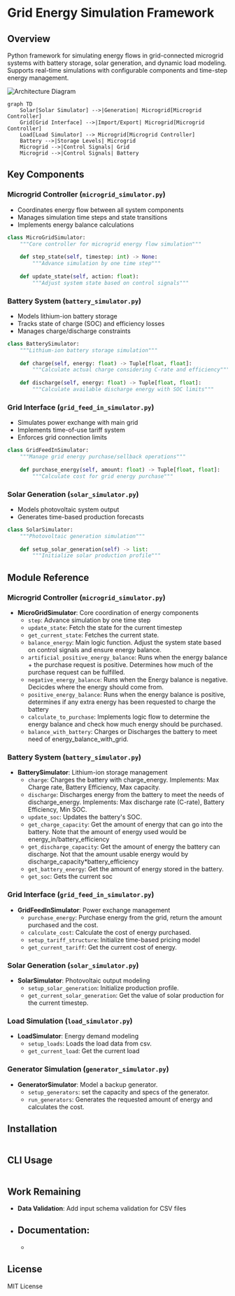 # Grid Energy Simulation Framework

## Overview
Python framework for simulating energy flows in grid-connected microgrid systems with battery storage, solar generation, and dynamic load modeling. Supports real-time simulations with configurable components and time-step energy management.

![Architecture Diagram](diagram.png)
```mermaid
graph TD
    Solar[Solar Simulator] -->|Generation| Microgrid[Microgrid Controller]
    Grid[Grid Interface] -->|Import/Export| Microgrid[Microgrid Controller]
    Load[Load Simulator] --> Microgrid[Microgrid Controller]
    Battery -->|Storage Levels| Microgrid
    Microgrid -->|Control Signals| Grid
    Microgrid -->|Control Signals| Battery
```

## Key Components

### Microgrid Controller (`microgrid_simulator.py`)
- Coordinates energy flow between all system components
- Manages simulation time steps and state transitions
- Implements energy balance calculations

```python
class MicroGridSimulator:
    """Core controller for microgrid energy flow simulation"""
    
    def step_state(self, timestep: int) -> None:
        """Advance simulation by one time step"""
        
    def update_state(self, action: float):
        """Adjust system state based on control signals"""
```

### Battery System (`battery_simulator.py`)
- Models lithium-ion battery storage
- Tracks state of charge (SOC) and efficiency losses
- Manages charge/discharge constraints

```python
class BatterySimulator:
    """Lithium-ion battery storage simulation"""
    
    def charge(self, energy: float) -> Tuple[float, float]:
        """Calculate actual charge considering C-rate and efficiency"""
        
    def discharge(self, energy: float) -> Tuple[float, float]:
        """Calculate available discharge energy with SOC limits"""
```

### Grid Interface (`grid_feed_in_simulator.py`)
- Simulates power exchange with main grid
- Implements time-of-use tariff system
- Enforces grid connection limits

```python
class GridFeedInSimulator:
    """Manage grid energy purchase/sellback operations"""
    
    def purchase_energy(self, amount: float) -> Tuple[float, float]:
        """Calculate cost for grid energy purchase"""
```

### Solar Generation (`solar_simulator.py`)
- Models photovoltaic system output
- Generates time-based production forecasts

```python
class SolarSimulator:
    """Photovoltaic generation simulation"""
    
    def setup_solar_generation(self) -> list:
        """Initialize solar production profile"""
```

## Module Reference

### Microgrid Controller (`microgrid_simulator.py`)
- **MicroGridSimulator**: Core coordination of energy components
  - `step`: Advance simulation by one time step
  - `update_state`: Fetch the state for the current timestep
  - `get_current_state`: Fetches the current state. 
  - `balance_energy`: Main logic function. Adjust the system state based on control signals and ensure energy balance. 
  - `artificial_positive_energy_balance`: Runs when the energy balance + the purchase request is positive. Determines how much of the purchase request can be fulfilled.
  - `negative_energy_balance`: Runs when the Energy balance is negative. Decicdes where the energy should come from.
  - `positive_energy_balance`: Runs when the energy balance is positive, determines if any extra energy has been requested to charge the battery
  - `calculate_to_purchase`: Implements logic flow to determine the energy balance and check how much energy should be purchased.
  - `balance_with_battery`: Charges or Discharges the battery to meet need of energy_balance_with_grid.

### Battery System (`battery_simulator.py`)
- **BatterySimulator**: Lithium-ion storage management
  - `charge`: Charges the battery with charge_energy. Implements: Max Charge rate, Battery Efficiency, Max capacity. 
  - `discharge`: Discharges energy from the battery to meet the needs of discharge_energy. Implements: Max discharge rate (C-rate), Battery Efficiency, Min SOC.
  - `update_soc`: Updates the battery's SOC. 
  - `get_charge_capacity`: Get the amount of energy that can go into the battery. Note that the amount of energy used would be energy_in/battery_efficiency
  - `get_discharge_capacity`: Get the amount of energy the battery can discharge. Not that the amount usable energy would by discharge_capacity*battery_efficiency
  - `get_battery_energy`: Get the amount of energy stored in the battery.
  - `get_soc`: Gets the current soc

### Grid Interface (`grid_feed_in_simulator.py`)
- **GridFeedInSimulator**: Power exchange management
  - `purchase_energy`:  Purchase energy from the grid, return the amount purchased and the cost.
  - `calculate_cost`: Calculate the cost of energy purchased. 
  - `setup_tariff_structure`: Initialize time-based pricing model
  - `get_current_tariff`: Get the current cost of energy.

### Solar Generation (`solar_simulator.py`)
- **SolarSimulator**: Photovoltaic output modeling
  - `setup_solar_generation`: Initialize production profile.
  - `get_current_solar_generation`: Get the value of solar production for the current timestep.

### Load Simulation (`load_simulator.py`)
- **LoadSimulator**: Energy demand modeling
  - `setup_loads`: Loads the load data from csv. 
  - `get_current_load`: Get the current load

### Generator Simulation (`generator_simulator.py`)
- **GeneratorSimulator**: Model a backup generator.
  - `setup_generators`: set the capacity and specs of the generator.
  - `run_generators`: Generates the requested amount of energy and calculates the cost.

## Installation
```bash
```

## CLI Usage
```bash

```

## Work Remaining

- **Data Validation**: Add input schema validation for CSV files

- **Documentation**: 
  - 
  -

## License
MIT License
